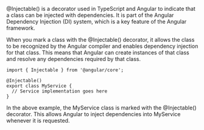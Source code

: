 @Injectable() is a decorator used in TypeScript and Angular to indicate that a class can be injected with dependencies. It is part of the Angular Dependency Injection (DI) system, which is a key feature of the Angular framework.

When you mark a class with the @Injectable() decorator, it allows the class to be recognized by the Angular compiler and enables dependency injection for that class. This means that Angular can create instances of that class and resolve any dependencies required by that class.


```
import { Injectable } from '@angular/core';

@Injectable()
export class MyService {
  // Service implementation goes here
}
```
In the above example, the MyService class is marked with the @Injectable() decorator. This allows Angular to inject dependencies into MyService whenever it is requested.